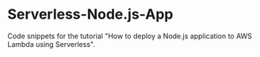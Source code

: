 # Serverless-Node.js-App
Code snippets for the tutorial "How to deploy a Node.js application to AWS Lambda using Serverless".
